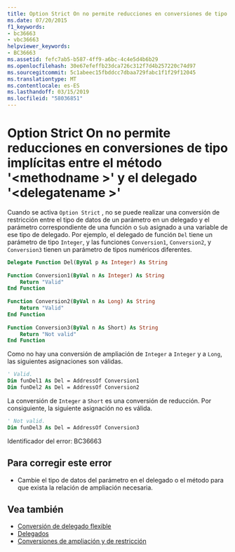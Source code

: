 ```yaml
---
title: Option Strict On no permite reducciones en conversiones de tipo implícitas entre el método '<methodname>'y delegar'<delegatename>'
ms.date: 07/20/2015
f1_keywords:
- bc36663
- vbc36663
helpviewer_keywords:
- BC36663
ms.assetid: fefc7ab5-b587-4ff9-a6bc-4c4e5d4b6b29
ms.openlocfilehash: 30e67efeffb23dca726c312f7d4b257220c74d97
ms.sourcegitcommit: 5c1abeec15fbddcc7dbaa729fabc1f1f29f12045
ms.translationtype: MT
ms.contentlocale: es-ES
ms.lasthandoff: 03/15/2019
ms.locfileid: "58036851"
---
```

# <a name="option-strict-on-does-not-allow-narrowing-in-implicit-type-conversions-between-method-methodname-and-delegate-delegatename"></a>Option Strict On no permite reducciones en conversiones de tipo implícitas entre el método '\<methodname >' y el delegado '\<delegatename >'
Cuando se activa `Option Strict` , no se puede realizar una conversión de restricción entre el tipo de datos de un parámetro en un delegado y el parámetro correspondiente de una función o `Sub` asignado a una variable de ese tipo de delegado. Por ejemplo, el delegado de función `Del` tiene un parámetro de tipo `Integer`, y las funciones `Conversion1`, `Conversion2`, y `Conversion3` tienen un parámetro de tipos numéricos diferentes.  
  
```vb  
Delegate Function Del(ByVal p As Integer) As String  
  
Function Conversion1(ByVal n As Integer) As String  
    Return "Valid"  
End Function  
  
Function Conversion2(ByVal n As Long) As String  
    Return "Valid"  
End Function  
  
Function Conversion3(ByVal n As Short) As String  
    Return "Not valid"  
End Function  
```  
  
 Como no hay una conversión de ampliación de `Integer` a `Integer` y a `Long`, las siguientes asignaciones son válidas.  
  
```vb  
' Valid.  
Dim funDel1 As Del = AddressOf Conversion1  
Dim funDel2 As Del = AddressOf Conversion2  
```  
  
 La conversión de `Integer` a `Short` es una conversión de reducción. Por consiguiente, la siguiente asignación no es válida.  
  
```vb  
' Not valid.  
Dim funDel3 As Del = AddressOf Conversion3  
```  
  
 Identificador del error: BC36663  
  
## <a name="to-correct-this-error"></a>Para corregir este error  
  
-   Cambie el tipo de datos del parámetro en el delegado o el método para que exista la relación de ampliación necesaria.  
  
## <a name="see-also"></a>Vea también

- [Conversión de delegado flexible](../../visual-basic/programming-guide/language-features/delegates/relaxed-delegate-conversion.md)
- [Delegados](../../visual-basic/programming-guide/language-features/delegates/index.md)
- [Conversiones de ampliación y de restricción](../../visual-basic/programming-guide/language-features/data-types/widening-and-narrowing-conversions.md)
